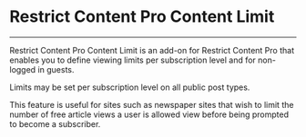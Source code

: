 # Restrict Content Pro Content Limit

----------

Restrict Content Pro Content Limit is an add-on for Restrict Content Pro that enables you to define viewing limits per subscription level and for non-logged in guests. 

Limits may be set per subscription level on all public post types. 

This feature is useful for sites such as newspaper sites that wish to limit the number of free article views a user is allowed view before being prompted to become a subscriber.
